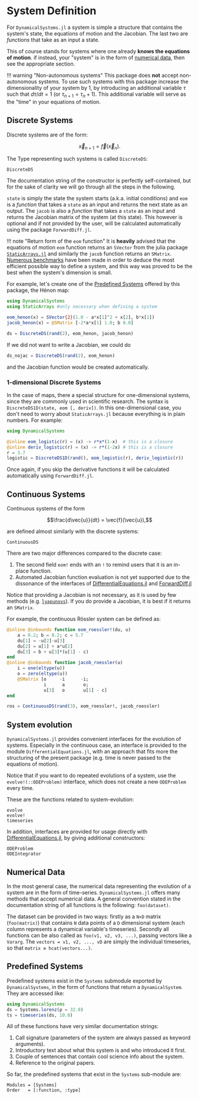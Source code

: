 # System Definition
For `DynamicalSystems.jl` a system is simple a structure that contains the system's state, the equations of motion and the Jacobian. The last two are *functions* that take as an input a state.

This of course stands for systems where one already **knows the equations of motion**.
if instead, your "system" is in the form of [numerical data](#numerical-data), then see the appropriate section.


!!! warning "Non-autonomous systems"
    This package does **not** accept non-autonomous systems. To use such systems with this package increase
    the dimensionality of your system by 1, by introducing an additional variable
    $\tau$ such that $d\tau/dt = 1$ (or $\tau_{n+1} = \tau_n + 1$). This additional variable will serve as
    the "time" in your equations of motion.


## Discrete Systems
Discrete systems are of the form:
```math
\vec{x}_{n+1} = \vec{f}(\vec{x}_n).
```
The Type representing such systems is called `DiscreteDS`:
```@docs
DiscreteDS
```

The documentation string of the constructor is perfectly self-contained, but for the sake of clarity we will go through all the steps in the following.

`state` is simply the state the system starts (a.k.a. initial conditions) and
`eom` is a *function* that takes a `state` as an input and returns the next state
as an output.
The `jacob` is also a *function* that takes a `state` as an input and returns the
Jacobian matrix of the system (at this state).
This however is optional and if not provided by the user, will be calculated automatically using the package `ForwardDiff.jl`.

!!! note "Return form of the `eom` function"
    It is **heavily** advised that the equations of motion `eom` function returns an `SVector` from
    the julia package [`StaticArrays.jl`](https://github.com/JuliaArrays/StaticArrays.jl) and similarly the `jacob` function returns an `SMatrix`. [Numerous benchmarks](https://github.com/Datseris/DynamicalSystems.jl/tree/master/test/benchmarks) have been made in order to deduce the most efficient possible way to define
    a system, and this way was proved to be the best when the system's dimension is small.

For example, let's create one of the [Predefined Systems](#predefined-systems) offered by this package, the Hénon map:
```julia
using DynamicalSystems
using StaticArrays #only necessary when defining a system

eom_henon(x) = SVector{2}(1.0 - a*x[1]^2 + x[2], b*x[1])
jacob_henon(x) = @SMatrix [-2*a*x[1] 1.0; b 0.0]

ds = DiscreteDS(rand(2), eom_henon, jacob_henon)
```
If we did not want to write a Jacobian, we could do
```julia
ds_nojac = DiscreteDS(rand(2), eom_henon)
```
and the Jacobian function would be created automatically.

### 1-dimensional Discrete Systems
In the case of maps, there a special structure for one-dimensional systems, since
they are commonly used in scientific research.
The syntax is `DiscreteDS1D(state, eom [, deriv])`.
In this one-dimensional case, you don't need to worry about `StaticArrays.jl`
because everything is in plain numbers. For example:
```julia
using DynamicalSystems

@inline eom_logistic(r) = (x) -> r*x*(1-x)  # this is a closure
@inline deriv_logistic(r) = (x) -> r*(1-2x) # this is a closure
r = 3.7
logistic = DiscreteDS1D(rand(), eom_logistic(r), deriv_logistic(r))
```
Once again, if you skip the derivative functions it will be calculated automatically
using `ForwardDiff.jl`.

## Continuous Systems
Continuous systems of the form
```math
\frac{d\vec{u}}{dt} = \vec{f}(\vec{u}),
```
are defined almost similarly with the discrete systems:
```@docs
ContinuousDS
```
There are two major differences compared to the discrete case:

1. The second field `eom!` ends with an `!` to remind users that it is an in-place
   function.
2. Automated Jacobian function evaluation is not yet supported due to the dissonance
   of the interfaces of [DifferentialEquations.jl](https://github.com/JuliaDiffEq/DifferentialEquations.jl) and [ForwardDiff.jl](https://github.com/JuliaDiff/ForwardDiff.jl)

Notice that providing a Jacobian is not necessary, as it is used by few methods (e.g.
[`lyapunovs`](lyapunovs/#DynamicalSystems.lyapunovs)). If you do provide a Jacobian,
it is best if it returns an `SMatrix`.

For example, the continuous Rössler system can be defined as:
```julia
@inline @inbounds function eom_roessler!(du, u)
    a = 0.2; b = 0.2; c = 5.7
    du[1] = -u[2]-u[3]
    du[2] = u[1] + a*u[2]
    du[3] = b + u[3]*(u[1] - c)
end
@inline @inbounds function jacob_roessler(u)
    i = one(eltype(u))
    o = zero(eltype(u))
    @SMatrix [o     -i      -i;
              i      a       o;
              u[3]   o       u[1] - c]
end

ros = ContinuousDS(rand(3), eom_roessler!, jacob_roessler)
```

## System evolution
`DynamicalSystems.jl` provides convenient interfaces for the evolution of systems. Especially in the continuous case, an interface is provided to the module `DifferentialEquations.jl`, with an approach that fits more the structuring of the present package (e.g. time is never passed to the equations of motion).

Notice that if you want to do repeated evolutions of a system, use the
`evolve!(::ODEProblem)` interface, which does not create a new `ODEProblem` every time.

These are the functions related to system-evolution:
```@docs
evolve
evolve!
timeseries
```

In addition, interfaces are provided for usage directly with [DifferentialEquations.jl](https://github.com/JuliaDiffEq/DifferentialEquations.jl), by giving additional constructors:
```@docs
ODEProblem
ODEIntegrator
```


## Numerical Data
In the most general case, the numerical data representing the evolution of a system
are in the form of time-series. `DynamicalSystems.jl` offers many methods that accept numerical data. A general convention stated in the documentation string of all functions is the following: `foo(dataset)`.

The dataset can be provided in two ways: firstly as a `N×D` matrix (`foo(matrix)`) that contains `N` data points of a `D` dimensional
system (each column represents a dynamical variable's timeseries). Secondly all functions can be also called as `foo(v1, v2, v3, ...)`, passing vectors like a `Vararg`. The `vectors = v1, v2, ..., vD` are simply the individual timeseries, so that `matrix ≡ hcat(vectors...)`.


## Predefined Systems
Predefined systems exist in the `Systems` submodule exported by `DynamicalSystems`, in the form of functions that return a `DynamicalSystem`. They are accessed
like:
```julia
using DynamicalSystems
ds = Systems.lorenz(ρ = 32.0)
ts = timeseries(ds, 10.0)
```

All of these functions have very similar documentation strings:

1. Call signature (parameters of the system are always passed as keyword arguments).
1. Introductory text about what this system is and who introduced it first.
2. Couple of sentences that contain cool science info about the system.
3. Reference to the original papers.

So far, the predefined systems that exist in the `Systems` sub-module are:
```@autodocs
Modules = [Systems]
Order   = [:function, :type]
```
